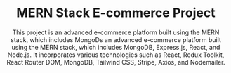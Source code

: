 <h1 align="center">MERN Stack E-commerce Project</h1>
<p align="center">This project is an advanced e-commerce platform built using the MERN stack, which includes MongoDs an advanced e-commerce platform built using the MERN stack, which includes MongoDB, Express.js, React, and Node.js. It incorporates various technologies such as React, Redux Toolkit, React Router DOM, MongoDB, Tailwind CSS, Stripe, Axios, and Nodemailer.</p>
